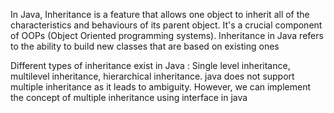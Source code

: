 In Java, Inheritance is a feature that allows one object to inherit all of the characteristics and behaviours of its parent object. It's a crucial component of OOPs (Object Oriented programming systems). Inheritance in Java refers to the ability to build new classes that are based on existing ones

Different types of inheritance exist in Java : Single level inheritance, multilevel inheritance, hierarchical inheritance. java does not support multiple inheritance as it leads to ambiguity. However, we can implement the concept of multiple inheritance using interface in java